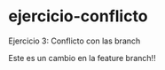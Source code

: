 # ejercicio-conflicto
Ejercicio 3: Conflicto con las branch

Este es un cambio en la feature branch!!